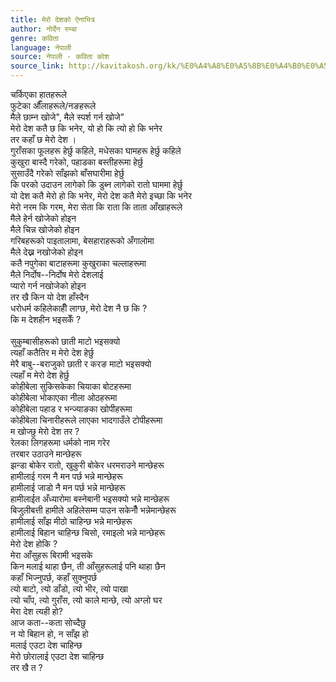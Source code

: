 ```yaml
---
title: मेरो देशको ऐनाभित्र
author: नोर्देन रुम्बा
genre: कविता
language: नेपाली
source: नेपाली - कविता कोश
source_link: http://kavitakosh.org/kk/%E0%A4%A8%E0%A5%8B%E0%A4%B0%E0%A5%8D%E0%A4%A6%E0%A5%87%E0%A4%A8_%E0%A4%B0%E0%A5%81%E0%A4%AE%E0%A5%8D%E0%A4%AC%E0%A4%BE
---
```


चर्किएका हातहरूले  
फुटेका औँलाहरूले/नङहरूले  
मैले छाम्न खोजे", मैले स्पर्श गर्न खोजे"  
मेरो देश कतै छ कि भनेर, यो हो कि त्यो हो कि भनेर  
तर कहाँ छ मेरो देश ।  
गुराँसका फूलहरू हेर्छु कहिले, मधेसका घामहरू हेर्छु कहिले  
कुखुरा बास्दै गरेको, पहाडका बस्तीहरूमा हेर्छु  
सुसाउँदै गरेको साँझको बाँसघारीमा हेर्छु  
कि परको उदाउन लागेको कि डुब्न लागेको रातो घाममा हेर्छु  
यो देश कतै मेरो हो कि भनेर, मेरो देश कतै मेरो इच्छा कि भनेर  
मेरो नरम कि गरम, मेरा सेता कि राता कि ताता आँखाहरूले  
मैले हेर्न खोजेको होइन  
मैले चिन्न खोजेको होइन  
गरिबहरूको पाइतालामा, बेसहाराहरूको अँगालोमा  
मैले देख्न नखोजेको होइन  
कतै नपुगेका बाटाहरूमा कुखुराका चल्लाहरूमा  
मैले निर्दोष--निर्दोष मेरो देशलाई  
प्यारो गर्न नखोजेको होइन  
तर खै किन यो देश हाँस्दैन  
धरोधर्म कहिलेकाहीँ लाग्छ, मेरो देश नै छ कि ?  
कि म देशहीन भइसकेँ ?  
   
सुकुम्बासीहरूको छाती माटो भइसक्यो  
त्यहाँ कतैतिर म मेरो देश हेर्छु  
मेरै बाबु--बराजुको छाती र करङ माटो भइसक्यो  
त्यहाँ म मेरो देश हेर्छु  
कोहीबेला सुकिसकेका चियाका बोटहरूमा  
कोहीबेला भोकाएका नीला ओठहरूमा  
कोहीबेला पहाड र भन्ज्याङका खोपीहरूमा  
कोहीबेला चिनारीहरूले लाएका भादगाउँले टोपीहरूमा  
म खोज्छु मेरो देश तर ?  
रेलका लिगहरूमा धर्मको नाम गरेर  
तरबार उठाउने मान्छेहरू  
झन्डा बोकेर रातो, खुकुरी बोकेर धरमराउने मान्छेहरू  
हामीलाई गरम नै मन पर्छ भन्ने मान्छेहरू  
हामीलाई जाडो नै मन पर्छ भन्ने मान्छेहरू  
हामीलाईत अँध्यारोमा बस्नेबानी भइसक्यो भन्ने मान्छेहरू  
बिजुलीबत्ती हामीले अहिलेसम्म पाउन सकेनौँ भन्नेमान्छेहरू  
हामीलाई साँझ मीठो चाहिन्छ भन्ने मान्छेहरू  
हामीलाई बिहान चाहिन्छ चिसो, रमाइलो भन्ने मान्छेहरू  
मेरो देश होकि ?  
मेरा आँसुहरू बिरामी भइसके  
किन मलाई थाहा छैन, ती आँसुहरूलाई पनि थाहा छैन  
कहाँ भिज्नुपर्छ, कहाँ सुक्नुपर्छ  
त्यो बाटो, त्यो डाँडो, त्यो भीर, त्यो पाखा  
त्यो चाँप, त्यो गुराँस, त्यो काले मान्छे, त्यो अग्लो घर  
मेरा देश त्यही हो?  
आज कता--कता सोच्दैछु  
न यो बिहान हो, न साँझ हो  
मलाई एउटा देश चाहिन्छ  
मेरो छोरालाई एउटा देश चाहिन्छ  
तर खै त ?

